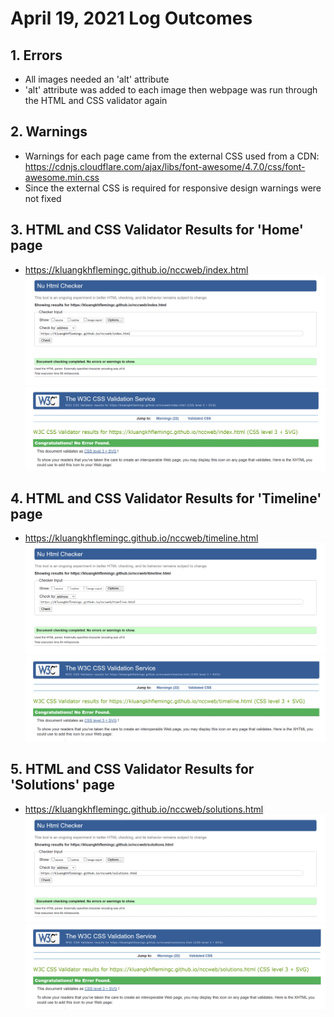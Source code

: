 # April 19, 2021 Log Outcomes
## 1. Errors
* All images needed an 'alt' attribute
* 'alt' attribute was added to each image then webpage was run through the HTML and CSS validator again
## 2. Warnings
* Warnings for each page came from the external CSS used from a CDN: https://cdnjs.cloudflare.com/ajax/libs/font-awesome/4.7.0/css/font-awesome.min.css
* Since the external CSS is required for responsive design warnings were not fixed
## 3. HTML and CSS Validator Results for 'Home' page
* https://kluangkhflemingc.github.io/nccweb/index.html
![HTML Validator Screenshot](html_check3.PNG)
![CSS Validator Screenshot](css_check2.PNG)
## 4. HTML and CSS Validator Results for 'Timeline' page
* https://kluangkhflemingc.github.io/nccweb/timeline.html
![HTML Validator Screenshot](html_check2.PNG)
![CSS Validator Screenshot](css_check3.PNG)
## 5. HTML and CSS Validator Results for 'Solutions' page
* https://kluangkhflemingc.github.io/nccweb/solutions.html
![HTML Validator Screenshot](html_check.PNG)
![CSS Validator Screenshot](css_check.PNG)
